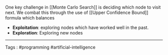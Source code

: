 One key challenge in [[Monte Carlo Search]] is deciding which node to visit next. We combat this through the use of [[Upper Confidence Bound]] formula which balances 
- **Exploitation**: exploring nodes which have worked well in the past.
- **Exploration**: Exploring new nodes 

______

Tags : #programming #artificial-intelligence